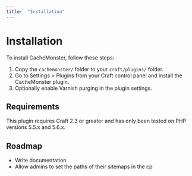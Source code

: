 ```yaml
---
title:  "Installation"
---
```


# Installation

To install CacheMonster, follow these steps:

1. Copy the `cachemonster/` folder to your `craft/plugins/` folder.
2. Go to Settings > Plugins from your Craft control panel and install the CacheMonster plugin.
3. Optionally enable Varnish purging in the plugin settings.

## Requirements

This plugin requires Craft 2.3 or greater and has only been tested on PHP versions 5.5.x and 5.6.x.

## Roadmap

- Write documentation
- Allow admins to set the paths of their sitemaps in the cp
